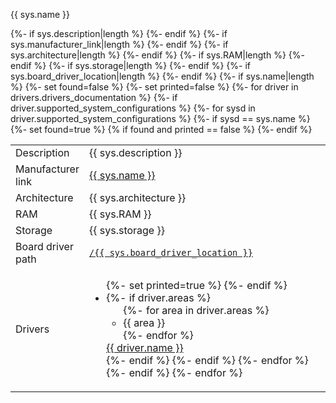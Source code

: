  <tr class = "sys">
    <td><p>{{ sys.name }}<a name="{{ sys.name|replace(" ", "-")|replace("(", "")|replace(")", "")|lower() }}"></a></p><h3 class="add-link" style="display:none">{{ sys.name }}</h3></td>
    <td>
      <table class = "nested responsive">
        <colgroup>
        <col width="10%">
      </colgroup>
        <tbody class="list">
          {%- if sys.description|length %}
          <tr>
            <td>Description</td>
            <td>{{ sys.description }}</td>
          </tr>
          {%- endif %}
          {%- if sys.manufacturer_link|length %}
          <tr>
            <td>Manufacturer link</td>
            <td><a class= "external" href="{{ sys.manufacturer_link }}">{{ sys.name }}</a></td>
          </tr>
          {%- endif %}
          {%- if sys.architecture|length %}
          <tr>
            <td>Architecture</td>
            <td>{{ sys.architecture }}</td>
          </tr>
          {%- endif %}
          {%- if sys.RAM|length %}
          <tr>
            <td>RAM</td>
            <td>{{ sys.RAM }}</td>
          </tr>
          {%- endif %}
          {%- if sys.storage|length %}
          <tr>
            <td>Storage</td>
            <td>{{ sys.storage }}</td>
          </tr>
          {%- endif %}
          {%- if sys.board_driver_location|length %}
          <tr>
            <td>Board driver path</td>
            <td><a href="{{ cs_url }}{{ sys.board_driver_location}}"><code>/{{ sys.board_driver_location }}</code></a></td>
          </tr>
          {%- endif %}
          {%- if sys.name|length %}
            {%- set found=false %}
            {%- set printed=false %}
            {%- for driver in drivers.drivers_documentation %}
              {%- if driver.supported_system_configurations %}
                {%- for sysd in driver.supported_system_configurations %}
                  {%- if sysd == sys.name %}
                    {%- set found=true %}
                    {% if found and printed == false %}
                    <tr>
                      <td>Drivers</td>
                      <td>
                        <ul class="driver-sys-list-outer">
                    {%- set printed=true %}
                    {%- endif %}
                    <li>
                    {%- if driver.areas %}
                    <ul class="driver-sys-list-inner">
                    {%- for area in driver.areas %}
                    <li>{{ area }}</li>
                    {%- endfor %}
                    </ul>
                    <a href="{{driver_page }}{{ driver.name }}">{{ driver.name }}</a></li>
                    {%- endif %}
                          {%- endif %}
                 {%- endfor %}
              {%- endif %}
            {%- endfor %}
              </ul>
            </td>
          </tr>
          {%- endif %}
        </tbody>
      </table>
    </td>
  </tr>